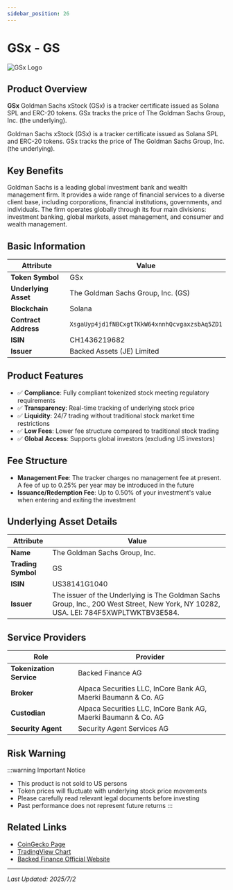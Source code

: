 ```yaml
---
sidebar_position: 26
---
```


# GSx - GS

![GSx Logo](/img/tokens/gsx.svg)

## Product Overview

**GSx** Goldman Sachs xStock (GSx) is a tracker certificate issued as Solana SPL and ERC-20 tokens. GSx tracks the price of The Goldman Sachs Group, Inc. (the underlying).

Goldman Sachs xStock (GSx) is a tracker certificate issued as Solana SPL and ERC-20 tokens. GSx tracks the price of The Goldman Sachs Group, Inc. (the underlying).

## Key Benefits

Goldman Sachs is a leading global investment bank and wealth management firm. It provides a wide range of financial services to a diverse client base, including corporations, financial institutions, governments, and individuals. The firm operates globally through its four main divisions: investment banking, global markets, asset management, and consumer and wealth management.

## Basic Information

| Attribute | Value |
|------|----|
| **Token Symbol** | GSx |
| **Underlying Asset** | The Goldman Sachs Group, Inc. (GS) |
| **Blockchain** | Solana |
| **Contract Address** | `XsgaUyp4jd1fNBCxgtTKkW64xnnhQcvgaxzsbAq5ZD1` |
| **ISIN** | CH1436219682 |
| **Issuer** | Backed Assets (JE) Limited |

## Product Features

- ✅ **Compliance**: Fully compliant tokenized stock meeting regulatory requirements
- ✅ **Transparency**: Real-time tracking of underlying stock price
- ✅ **Liquidity**: 24/7 trading without traditional stock market time restrictions
- ✅ **Low Fees**: Lower fee structure compared to traditional stock trading
- ✅ **Global Access**: Supports global investors (excluding US investors)

## Fee Structure

- **Management Fee**: The tracker charges no management fee at present. A fee of up to 0.25% per year may be introduced in the future
- **Issuance/Redemption Fee**: Up to 0.50% of your investment's value when entering and exiting the investment

## Underlying Asset Details

| Attribute | Value |
|------|----|
| **Name** | The Goldman Sachs Group, Inc. |
| **Trading Symbol** | GS |
| **ISIN** | US38141G1040 |
| **Issuer** | The issuer of the Underlying is The Goldman Sachs Group, Inc., 200 West Street, New York, NY 10282, USA. LEI: 784F5XWPLTWKTBV3E584. |

## Service Providers

| Role | Provider |
|------|----|
| **Tokenization Service** | Backed Finance AG |
| **Broker** | Alpaca Securities LLC, InCore Bank AG, Maerki Baumann & Co. AG |
| **Custodian** | Alpaca Securities LLC, InCore Bank AG, Maerki Baumann & Co. AG |
| **Security Agent** | Security Agent Services AG |

## Risk Warning

:::warning Important Notice
- This product is not sold to US persons
- Token prices will fluctuate with underlying stock price movements
- Please carefully read relevant legal documents before investing
- Past performance does not represent future returns
:::

## Related Links

- [CoinGecko Page](https://www.coingecko.com/)
- [TradingView Chart](https://www.tradingview.com/)
- [Backed Finance Official Website](https://backed.fi/)

---

*Last Updated: 2025/7/2*
